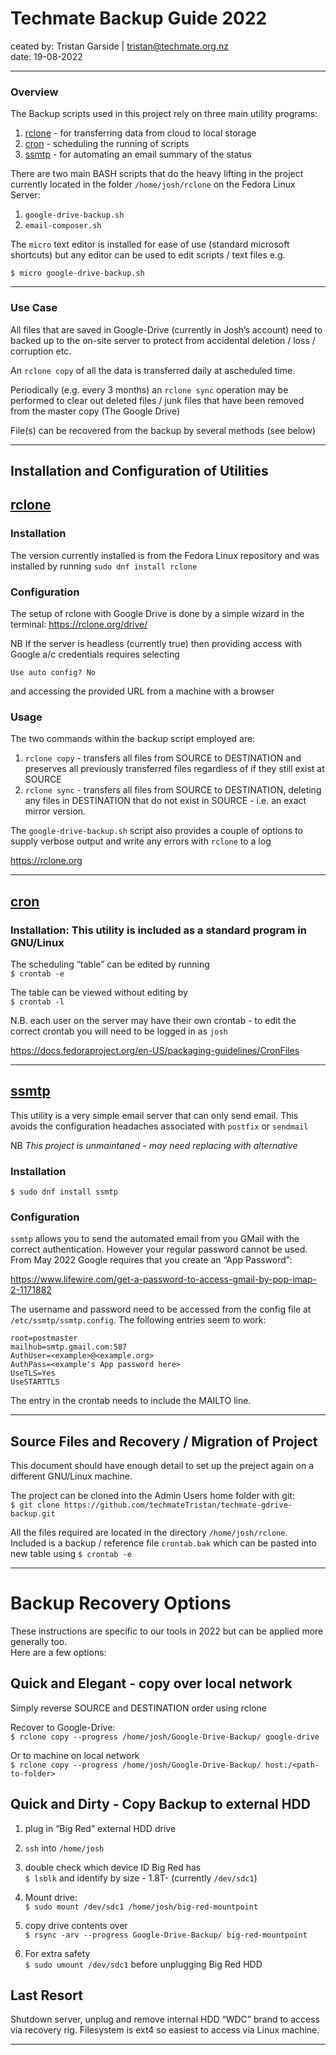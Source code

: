 Techmate Backup Guide 2022
==========================

ceated by: Tristan Garside | tristan@techmate.org.nz  
date: 19-08-2022

* * *

### Overview

The Backup scripts used in this project rely on three main utility programs:

1.  [rclone](https://rclone.org) - for transferring data from cloud to local storage
2.  [cron](https://docs.fedoraproject.org/en-US/packaging-guidelines/CronFiles/) - scheduling the running of scripts
3.  [ssmtp](https://wiki.archlinux.org/title/SSMTP) - for automating an email summary of the status
    

There are two main BASH scripts that do the heavy lifting in the project currently located in the folder `/home/josh/rclone` on the Fedora Linux Server:

1.  `google-drive-backup.sh`
2.  `email-composer.sh`
    

The `micro` text editor is installed for ease of use (standard microsoft shortcuts) but any editor can be used to edit scripts / text files e.g.

`$ micro google-drive-backup.sh`  

* * *

### Use Case

All files that are saved in Google-Drive (currently in Josh’s account) need to backed up to the on-site server to protect from accidental deletion / loss / corruption etc.

An `rclone copy` of all the data is transferred daily at ascheduled time.

Periodically (e.g. every 3 months) an `rclone sync` operation may be performed to clear out deleted files / junk files that have been removed from the master copy (The Google Drive)

File(s) can be recovered from the backup by several methods (see below)

* * *

## Installation and Configuration of Utilities

## [rclone](https://rclone.org)

### Installation

The version currently installed is from the Fedora Linux repository and was installed by running `sudo dnf install rclone`

### Configuration

The setup of rclone with Google Drive is done by a simple wizard in the terminal: https://rclone.org/drive/

NB If the server is headless (currently true) then providing access with Google a/c credentials requires selecting  

`Use auto config? No`  

and accessing the provided URL from a machine with a browser

### Usage

The two commands within the backup script employed are:

1.  `rclone copy` - transfers all files from SOURCE to DESTINATION and preserves all previously transferred files regardless of if they still exist at SOURCE
2.  `rclone sync` - transfers all files from SOURCE to DESTINATION, deleting any files in DESTINATION that do not exist in SOURCE - i.e. an exact mirror version.

The `google-drive-backup.sh` script also provides a couple of options to supply verbose output and write any errors with `rclone` to a log

https://rclone.org

* * *

## [cron](https://docs.fedoraproject.org/en-US/packaging-guidelines/CronFiles/)

### Installation: This utility is included as a standard program in GNU/Linux

The scheduling “table” can be edited by running  
`$ crontab -e`

The table can be viewed without editing by  
`$ crontab -l`

N.B. each user on the server may have their own crontab - to edit the correct crontab you will need to be logged in as `josh`

https://docs.fedoraproject.org/en-US/packaging-guidelines/CronFiles

* * *

## [ssmtp](https://wiki.archlinux.org/title/SSMTP)

This utility is a very simple email server that can only send email. This avoids the configuration headaches associated with `postfix` or `sendmail`

NB _This project is unmaintaned - may need replacing with alternative_  

### Installation

`$ sudo dnf install ssmtp`

### Configuration

`ssmtp` allows you to send the automated email from you GMail with the correct authentication. However your regular password cannot be used.
 From May 2022 Google requires that you create an “App Password”:

https://www.lifewire.com/get-a-password-to-access-gmail-by-pop-imap-2-1171882

The username and password need to be accessed from the config file at `/etc/ssmtp/ssmtp.config`. The following entries seem to work:

`root=postmaster`  
`mailhub=smtp.gmail.com:587`  
`AuthUser=<example>@<example.org>`  
`AuthPass=<example's App password here>`  
`UseTLS=Yes`  
`UseSTARTTLS`  

The entry in the crontab needs to include the MAILTO line.

* * *

## Source Files and Recovery / Migration of Project

This document should have enough detail to set up the preject again on a different GNU/Linux machine.

The project can be cloned into the Admin Users home folder with git:  
`$ git clone https://github.com/techmateTristan/techmate-gdrive-backup.git`

All the files required are located in the directory `/home/josh/rclone`. Included is a backup / reference file `crontab.bak`
 which can be pasted into new table using `$ crontab -e`

* * *

  

Backup Recovery Options
=======================

These instructions are specific to our tools in 2022 but can be applied more generally too.  
Here are a few options:

## Quick and Elegant - copy over local network

Simply reverse SOURCE and DESTINATION order using rclone

Recover to Google-Drive:  
`$ rclone copy --progress /home/josh/Google-Drive-Backup/ google-drive`

Or to machine on local network  
`$ rclone copy --progress /home/josh/Google-Drive-Backup/ host:/<path-to-folder>`

## Quick and Dirty - Copy Backup to external HDD

1.  plug in “Big Red” external HDD drive
2.  `ssh` into `/home/josh`  
    
3.  double check which device ID Big Red has  
    `$ lsblk` and identify by size - 1.8T- (currently `/dev/sdc1`)
4.  Mount drive:  
    `$ sudo mount /dev/sdc1 /home/josh/big-red-mountpoint`
5.  copy drive contents over  
    `$ rsync -arv --progress Google-Drive-Backup/ big-red-mountpoint`
6.  For extra safety  
    `$ sudo umount /dev/sdc1` before unplugging Big Red HDD

## Last Resort

Shutdown server, unplug and remove internal HDD “WDC” brand to access via recovery rig. Filesystem is ext4 so easiest to access via Linux machine.

* * *
